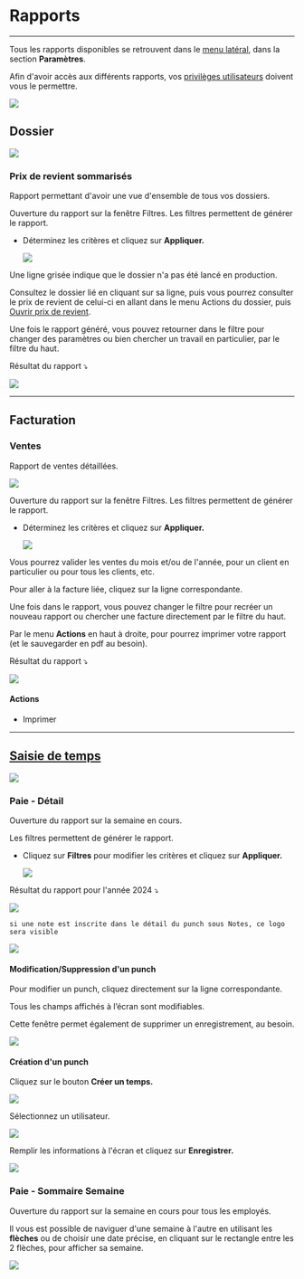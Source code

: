 # Rapports

* * *

  
Tous les rapports disponibles se retrouvent dans le [menu latéral](../03-Fonctionnalités%20générales/05-menus.md#menu-latéral), dans la section **Paramètres**.

  

Afin d'avoir accès aux différents rapports, vos [privilèges utilisateurs](../09-Paramètres/01b-utilisateurs.md#accès--privilèges-aux-modules) doivent vous le permettre.

![](../../static/img/Rapport_01.png)  

## Dossier

![](../../static/img/Rapport_02.png)

  

### Prix de revient sommarisés

  

Rapport permettant d'avoir une vue d'ensemble de tous vos dossiers.

Ouverture du rapport sur la fenêtre Filtres. Les filtres permettent de générer le rapport.

*   Déterminez les critères et cliquez sur **Appliquer.**
    
    ![](../../static/img/Rapport_03.png)
    


Une ligne grisée indique que le dossier n'a pas été lancé en production.

Consultez le dossier lié en cliquant sur sa ligne, puis vous pourrez consulter le prix de revient de celui-ci en allant dans le menu Actions du dossier, puis [Ouvrir prix de revient](../07-Production/01-dossiers.md#prix-de-revient).

Une fois le rapport généré, vous pouvez retourner dans le filtre pour changer des paramètres ou bien chercher un travail en particulier, par le filtre du haut.  


Résultat du rapport ⤵️

![](../../static/img/Rapport_04.png)


  
* * *

## Facturation


  

### Ventes

  

Rapport de ventes détaillées.

![](../../static/img/Rapport_05.png)

Ouverture du rapport sur la fenêtre Filtres. Les filtres permettent de générer le rapport.

*   Déterminez les critères et cliquez sur **Appliquer.**
    
    ![](../../static/img/Rapport_06.png)

Vous pourrez valider les ventes du mois et/ou de l'année, pour un client en particulier ou pour tous les clients, etc.

Pour aller à la facture liée, cliquez sur la ligne correspondante.

Une fois dans le rapport, vous pouvez changer le filtre pour recréer un nouveau rapport ou chercher une facture directement par le filtre du haut.

Par le menu **Actions** en haut à droite, pour pourrez imprimer votre rapport (et le sauvegarder en pdf au besoin). 

Résultat du rapport ⤵️

![](../../static/img/Rapport_07.png)

  

#### Actions

*   Imprimer

  

* * *

  

## [Saisie de temps](../07-Production/04-saisietemps.md)

![](../../static/img/Rapport_08.png)

  

### Paie - Détail

Ouverture du rapport sur la semaine en cours.

Les filtres permettent de générer le rapport.

*   Cliquez sur **Filtres** pour modifier les critères et cliquez sur **Appliquer.**
    
    ![](../../static/img/Rapport_09.png)
    

  

Résultat du rapport pour l'année 2024 ⤵️

![](../../static/img/Rapport_10.png)

`si une note est inscrite dans le détail du punch sous Notes, ce logo sera visible`

![](https://t9017115504.p.clickup-attachments.com/t9017115504/3f475957-163a-41d6-ad85-d46ea0776539/image.png)

  
  

#### Modification/Suppression d'un punch

  

Pour modifier un punch, cliquez directement sur la ligne correspondante.

Tous les champs affichés à l’écran sont modifiables.

Cette fenêtre permet également de supprimer un enregistrement, au besoin.

![](https://t9017115504.p.clickup-attachments.com/t9017115504/850c8857-8ef2-417b-bbab-7efc8d6e3295/Screenshot%202025-04-21%20at%204.20.56%E2%80%AFPM.png)

  

#### Création d'un punch

Cliquez sur le bouton **Créer un temps.**

![](https://t9017115504.p.clickup-attachments.com/t9017115504/38169489-870f-4b1b-9a95-53a2003740ef/Screenshot%202025-04-21%20at%204.26.09%E2%80%AFPM.png)

  

Sélectionnez un utilisateur.

![](https://t9017115504.p.clickup-attachments.com/t9017115504/f9984e3f-2d09-4902-b570-f1367aed8aae/Screenshot%202025-04-21%20at%204.24.30%E2%80%AFPM.png)

  

Remplir les informations à l'écran et cliquez sur **Enregistrer.**

![](https://t9017115504.p.clickup-attachments.com/t9017115504/3d9faf65-f3d6-436d-8df3-fa3a8ee1ba6f/Screenshot%202025-04-21%20at%204.24.47%E2%80%AFPM.png)

  

### Paie - Sommaire Semaine

  

Ouverture du rapport sur la semaine en cours pour tous les employés.

Il vous est possible de naviguer d'une semaine à l'autre en utilisant les **flèches** ou de choisir une date précise, en cliquant sur le rectangle entre les 2 flèches, pour afficher sa semaine.

![](https://t9017115504.p.clickup-attachments.com/t9017115504/9a2101ac-9267-45e6-b7b0-cdfdfc010957/Screenshot%202024-11-12%20at%202.32.02%E2%80%AFPM.png)